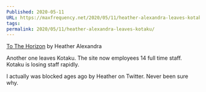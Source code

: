 ```yaml
---
Published: 2020-05-11
URL: https://maxfrequency.net/2020/05/11/heather-alexandra-leaves-kotaku/
tags: 
permalink: 2020/05/11/heather-alexandra-leaves-kotaku/
---
```

[To The Horizon](https://kotaku.com/to-the-horizon-1843340657) by Heather Alexandra

Another one leaves Kotaku. The site now employees 14 full time staff. Kotaku is losing staff rapidly.

I actually was blocked ages ago by Heather on Twitter. Never been sure why.